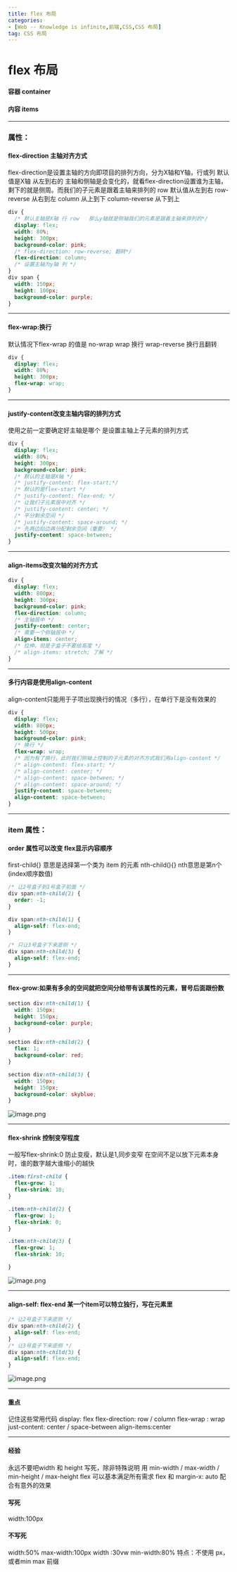 ```yaml
---
title: flex 布局
categories: 
- [Web -- Knowledge is infinite,前端,CSS,CSS 布局]
tag: CSS 布局
---
```

# flex 布局
#### 容器 container
#### 内容 items

---

### 属性：
#### flex-direction 主轴对齐方式
flex-direction是设置主轴的方向即项目的排列方向，分为X轴和Y轴，行或列
默认值是X轴 从左到右的
主轴和侧轴是会变化的，就看flex-direction设置谁为主轴，剩下的就是侧周。而我们的子元素是跟着主轴来排列的
row 默认值从左到右
row-reverse 从右到左
column 从上到下
column-reverse 从下到上

```css
div {
  /* 默认主轴是X轴 行 row   那么y轴就是侧轴我们的元素是跟着主轴来排列的*/
  display: flex;
  width: 80%;
  height: 300px;
  background-color: pink;
  /* flex-direction: row-reverse; 翻转*/
  flex-direction: column;
  /* 设置主轴为y轴 列 */
}
div span {
  width: 150px;
  height: 100px;
  background-color: purple;
}
```

---

#### flex-wrap:换行
默认情况下flex-wrap 的值是 no-wrap
wrap 换行
wrap-reverse 换行且翻转
```css
div {
  display: flex;
  width: 80%;
  height: 300px;
  flex-wrap: wrap;
}
```

---

#### justify-content改变主轴内容的排列方式
使用之前一定要确定好主轴是哪个
是设置主轴上子元素的排列方式
```css
div {
  display: flex;
  width: 80%;
  height: 300px;
  background-color: pink;
  /* 默认的主轴是X轴 */
  /* justify-content: flex-start;*/
  /* 默认的是flex-start */
  /* justify-content: flex-end; */
  /* 让我们子元素居中对齐 */
  /* justify-content: center; */
  /* 平分剩余空间 */
  /* justify-content: space-around; */
  /* 先两边贴边再分配剩余空间（重要） */
  justify-content: space-between;
}
```

---

#### align-items改变次轴的对齐方式
```css
div {
  display: flex;
  width: 800px;
  height: 300px;
  background-color: pink;
  flex-direction: column;
  /* 主轴居中 */
  justify-content: center;
  /* 需要一个侧轴居中 */
  align-items: center;
  /* 拉伸，但是子盒子不要给高度 */
  /* align-items: stretch; 了解 */
}
```

---

#### 多行内容是使用align-content
align-content只能用于子项出现换行的情况（多行），在单行下是没有效果的
```css
div {
  display: flex;
  width: 800px;
  height: 500px;
  background-color: pink;
  /* 换行 */
  flex-wrap: wrap;
  /* 因为有了换行，此时我们侧轴上控制的子元素的对齐方式我们用align-content */
  /* align-content: flex-start; */
  /* align-content: center; */
  /* align-content: space-between; */
  /* align-content: space-around; */
  justify-content: space-between;
  align-content: space-between;
}
```

---

### item 属性：
#### order 属性可以改变 flex显示内容顺序
first-child{} 意思是选择第一个类为 item 的元素
nth-child(){} nth意思是第n个 (index顺序数值)
```css
/* 让2号盒子到1号盒子前面 */
div span:nth-child(2) {
  order: -1;
}

div span:nth-child(1) {
  align-self: flex-end;
}

/* 只让3号盒子下来底侧 */
div span:nth-child(3) {
  align-self: flex-end;
}
```

---

#### flex-grow:如果有多余的空间就把空间分给带有该属性的元素，冒号后面跟份数
```css
section div:nth-child(1) {
  width: 150px;
  height: 150px;
  background-color: purple;
}

section div:nth-child(2) {
  flex: 1;
  background-color: red;
}

section div:nth-child(3) {
  width: 150px;
  height: 150px;
  background-color: skyblue;
}
```
![image.png](https://cdn.nlark.com/yuque/0/2021/png/23100954/1636103733341-4f33acf8-10ef-4bd2-93b3-8397100a67de.png#clientId=u4e882820-c270-4&from=paste&height=105&id=ua0515498&originHeight=210&originWidth=773&originalType=binary&ratio=1&size=3681&status=done&style=none&taskId=u39696b19-4224-4b0b-b61a-5b4a02003be&width=386.5)

---

#### flex-shrink 控制变窄程度
一般写flex-shrink:0 防止变瘦，默认是1,同步变窄
在空间不足以放下元素本身时，谁的数字越大谁缩小的越快
```css
.item:first-child {
  flex-grow: 1;
  flex-shrink: 10;
}

.item:nth-child(2) {
  flex-grow: 1;
  flex-shrink: 0;
}

.item:nth-child(3) {
  flex-grow: 1;
  flex-shrink: 10;

}
```
![image.png](https://cdn.nlark.com/yuque/0/2021/png/23100954/1636103826817-64e30ddb-861e-4c09-965d-82ddc531cdfd.png#clientId=u4e882820-c270-4&from=paste&height=106&id=uca12c19a&originHeight=212&originWidth=764&originalType=binary&ratio=1&size=4334&status=done&style=none&taskId=u6948be11-3719-4b4a-bdfb-a763eddf8dc&width=382)

---

#### align-self: flex-end 某一个item可以特立独行，写在元素里
```css
/* 让2号盒子下来底侧 */
div span:nth-child(2) {
  align-self: flex-end;
} 
/* 让3号盒子下来底侧 */
div span:nth-child(3) {
  align-self: flex-end;
}
```
![image.png](https://cdn.nlark.com/yuque/0/2021/png/23100954/1636103593687-f6a4de77-2264-466c-821c-551315418d81.png#clientId=u4e882820-c270-4&from=paste&height=202&id=uea33ef78&originHeight=404&originWidth=671&originalType=binary&ratio=1&size=6691&status=done&style=none&taskId=u8169a5f0-4b40-4e31-904d-72b8c7e952e&width=335.5)

---

#### 重点
记住这些常用代码
display: flex
flex-direction: row / column
flex-wrap : wrap
just-content: center / space-between
align-items:center

---

#### 经验
永远不要吧width 和 height 写死，除非特殊说明
用 min-width / max-width / min-height / max-height
flex 可以基本满足所有需求
flex 和 margin-x: auto 配合有意外的效果
#### 写死
width:100px
#### 不写死
width:50%
max-width:100px
width :30vw
min-width:80%
特点：不使用 px，或者min max 前缀

